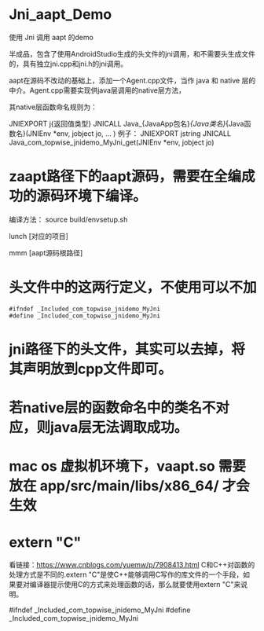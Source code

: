 # Jni_aapt_Demo
使用 Jni 调用 aapt 的demo

半成品，包含了使用AndroidStudio生成的头文件的jni调用，和不需要头生成文件的，具有独立jni.cpp和jni.h的jni调用。

aapt在源码不改动的基础上，添加一个Agent.cpp文件，当作 java 和 native 层的中介。Agent.cpp需要实现供java层调用的native层方法，

其native层函数命名规则为：

JNIEXPORT j{返回值类型} JNICALL Java_{JavaApp包名}_{Java类名}_{Java函数名}(JNIEnv *env, jobject jo, ... )
例子：
JNIEXPORT jstring JNICALL Java_com_topwise_jnidemo_MyJni_get(JNIEnv *env, jobject jo)

# zaapt路径下的aapt源码，需要在全编成功的源码环境下编译。
编译方法：
source build/envsetup.sh

lunch [对应的项目]

mmm [aapt源码根路径]

# 头文件中的这两行定义，不使用可以不加

```
#ifndef _Included_com_topwise_jnidemo_MyJni
#define _Included_com_topwise_jnidemo_MyJni
```

# jni路径下的头文件，其实可以去掉，将其声明放到cpp文件即可。

# 若native层的函数命名中的类名不对应，则java层无法调取成功。

# mac os 虚拟机环境下，vaapt.so 需要放在 app/src/main/libs/x86_64/ 才会生效

# extern "C"
看链接：https://www.cnblogs.com/yuemw/p/7908413.html
C和C++对函数的处理方式是不同的.extern "C"是使C++能够调用C写作的库文件的一个手段，如果要对编译器提示使用C的方式来处理函数的话，那么就要使用extern "C"来说明。

#ifndef _Included_com_topwise_jnidemo_MyJni
#define _Included_com_topwise_jnidemo_MyJni

